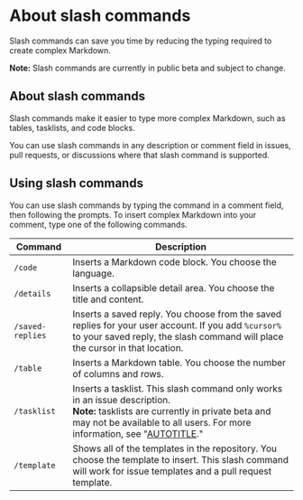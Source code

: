 # About slash commands

Slash commands can save you time by reducing the typing required to create complex Markdown.

<div class="ghd-spotlight ghd-spotlight-note border rounded-1 my-3 p-3 f5 color-border-accent-emphasis color-bg-accent">

**Note:** Slash commands are currently in public beta and subject to change.

</div>

## About slash commands

Slash commands make it easier to type more complex Markdown, such as tables, tasklists, and code blocks.

You can use slash commands in any description or comment field in issues, pull requests, or discussions where that slash command is supported.

## Using slash commands

You can use slash commands by typing the command in a comment field, then following the prompts. To insert complex Markdown into your comment, type one of the following commands.

| Command | Description |
| ------- | ----------- |
| `/code` | Inserts a Markdown code block. You choose the language.
| `/details` | Inserts a collapsible detail area. You choose the title and content.
| `/saved-replies` | Inserts a saved reply. You choose from the saved replies for your user account. If you add `%cursor%` to your saved reply, the slash command will place the cursor in that location.
| `/table` | Inserts a Markdown table. You choose the number of columns and rows.
| `/tasklist` | Inserts a tasklist. This slash command only works in an issue description. <div class="ghd-spotlight ghd-spotlight-note border rounded-1 my-3 p-3 f5 color-border-accent-emphasis color-bg-accent"> **Note:** tasklists are currently in private beta and may not be available to all users. For more information, see "[AUTOTITLE](/issues/tracking-your-work-with-issues/about-tasklists)." </div>
| `/template` | Shows all of the templates in the repository. You choose the template to insert. This slash command will work for issue templates and a pull request template.
